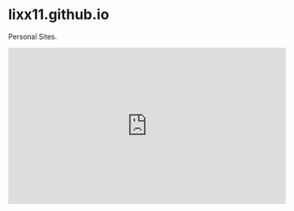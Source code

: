 # lixx11.github.io
Personal Sites.

<iframe width="560" height="315" src="https://www.youtube.com/embed/vAybuuqxkqc" frameborder="0" allow="accelerometer; autoplay; encrypted-media; gyroscope; picture-in-picture" allowfullscreen></iframe>
